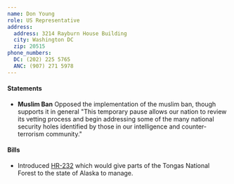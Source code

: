 ```yaml
---
name: Don Young
role: US Representative
address:
  address: 3214 Rayburn House Building
  city: Washington DC
  zip: 20515
phone_numbers:
  DC: (202) 225 5765
  ANC: (907) 271 5978
---
```


#### Statements

* **Muslim Ban** Opposed the implementation of the muslim ban, though supports it in general "This temporary pause allows our nation to review its vetting process and begin addressing some of the many national security holes identified by those in our intelligence and counter-terrorism community."

#### Bills

* Introduced [HR-232](https://www.congress.gov/bill/115th-congress/house-bill/232?q=%7B%22search%22%3A%5B%22hr232%22%5D%7D&r=1) which would give parts of the Tongas National Forest to the state of Alaska to manage.
